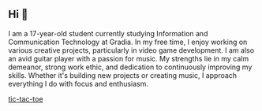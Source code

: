 ## Hi 👋



I am a 17-year-old student currently studying Information and Communication Technology at Gradia.
In my free time, I enjoy working on various creative projects, particularly in video game development.
I am also an avid guitar player with a passion for music.
My strengths lie in my calm demeanor, strong work ethic, and dedication to continuously improving my skills.
Whether it's building new projects or creating music, I approach everything I do with focus and enthusiasm.

[tic-tac-toe](https://github.com/SavimakiLuka/tic-tac-toe/tree/main/J%C3%A4tk%C3%A4shakki)

<img scr="https://user-images.githubusercontent.com/25181517/121405384-444d7300-c95d-11eb-959f-913020d3bf90.png">

<!--- 
- 🌱 I’m currently learning C# using visual studio.
- 🏫 I’m currently student in gradia.


-->
